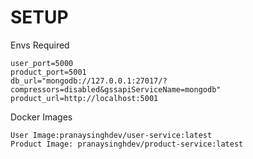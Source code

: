 # SETUP

Envs Required
```
user_port=5000
product_port=5001
db_url="mongodb://127.0.0.1:27017/?compressors=disabled&gssapiServiceName=mongodb"
product_url=http://localhost:5001
```
Docker Images

```
User Image:pranaysinghdev/user-service:latest 
Product Image: pranaysinghdev/product-service:latest
```